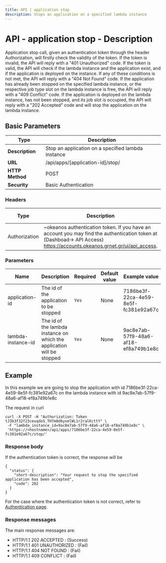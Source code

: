 ```yaml
---
title: API | application stop
description: Stops an application on a specified lambda instance
---
```


# API - application stop - Description

Application stop call, given an authentication token through the header Authorization,
will firstly check the validity of the token. If the token is invalid, the API will reply
with a "401 Unauthorized" code. If the token is valid, the API will check if the lambda instance and the application exist, and if the application is deployed on the instance. If any of these conditions is not met, the API will reply with a "404 Not Found" code. If the application has already been stopped on the specified lambda instance, or the respective job type slot on the lambda instance is free, the API will reply with a "409 Conflict" code. If the application is deployed on the lambda instance, has not been stopped, and its job slot is occupied, the API
will reply with a "202 Accepted" code and will stop the application on the lambda instance.

## Basic Parameters

Type | Description 
-------|-----------------
**Description** | Stop an application  on a specified lambda instance
**URL**         | /api/apps/[application-id]/stop/
**HTTP Method** | POST
**Security**    | Basic Authentication


### Headers

Type  | Description | Required | Default value | Example value
----------|-------------|----------|---------------|---------------
Authorization | ~okeanos authentication token. If you have an account you may find the authentication token at (Dashboad-> API Access) https://accounts.okeanos.grnet.gr/ui/api_access. | `Yes` | None | Token tJ3b3f32f23ceuqdoS_..


### Parameters

Name | Description | Required | Default value | Example value
------|-------------|----------|---------------|---------------
application-id  | The id of the application to be stopped | `Yes` | None |7186be3f-22ca-4e59-8e5f-fc381e92a67c
lambda-instance-id | The id of the lambda instance on which the application will be stopped | `Yes` | None |9ac8e7ab-57f9-48a6-af18-ef8a749b1e8c


## Example

In this example we are going to stop the application with id 7186be3f-22ca-4e59-8e5f-fc381e92a67c on the lambda instance with id
9ac8e7ab-57f9-48a6-af18-ef8a749b1e8c

The request in curl

```
curl -X POST -H "Authorization: Token tJ3b3f32f23ceuqdoS_TH7m0d6yxmlWL1r2ralKcttY" \
 -F "lambda_instance_id=9ac8e7ab-57f9-48a6-af18-ef8a749b1e8c" \
 'https://<hostname>/api/apps/7186be3f-22ca-4e59-8e5f-fc381e92a67c/stop/'
```


### Response body

If the authentication token is correct, the response will be

```
{
  "status": {
    "short-description": "Your request to stop the specified application has been accepted",
    "code": 202
  }
}
```


For the case where the authentication token is not correct, refer to [Authentication page](Authentication.md).


### Response messages

The main response messages are:

- HTTP/1.1 202 ACCEPTED : (Success)
- HTTP/1.1 401 UNAUTHORIZED : (Fail)
- HTTP/1.1 404 NOT FOUND : (Fail)
- HTTP/1.1 409 CONFLICT : (Fail)
